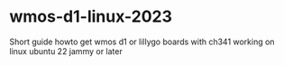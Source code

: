 # wmos-d1-linux-2023
Short guide howto get wmos d1 or lillygo boards with ch341 working on linux ubuntu 22 jammy or later
